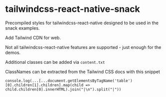 # tailwindcss-react-native-snack

Precompiled styles for tailwindcss-react-native designed to be used in the snack examples.

Add Tailwind CDN for web.

Not all tailwindcss-react-native features are supported - just enough for the demos.

Additional classes can be added via `content.txt`

ClassNames can be extracted from the Tailwind CSS docs with this snippet

```
console.log(...[...document.getElementsByTagName('table')[0].children[1].children].map(child => child.children[0].innerHTML).join("|\n").split("|"))
```
